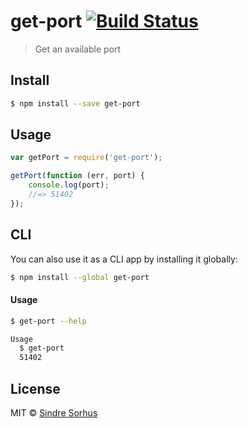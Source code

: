 # get-port [![Build Status](https://travis-ci.org/sindresorhus/get-port.svg?branch=master)](https://travis-ci.org/sindresorhus/get-port)

> Get an available port


## Install

```bash
$ npm install --save get-port
```


## Usage

```js
var getPort = require('get-port');

getPort(function (err, port) {
	console.log(port);
	//=> 51402
});
```


## CLI

You can also use it as a CLI app by installing it globally:

```bash
$ npm install --global get-port
```

#### Usage

```bash
$ get-port --help

Usage
  $ get-port
  51402
```


## License

MIT © [Sindre Sorhus](http://sindresorhus.com)
